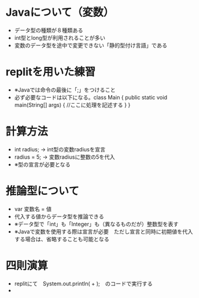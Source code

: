 # Javaについて（変数）
- データ型の種類が８種類ある
- int型とlong型が利用されることが多い
- 変数のデータ型を途中で変更できない「静的型付け言語」である

# replitを用いた練習
- ※Javaでは命令の最後に「;」をつけること
- 必ず必要なコードは以下になる。class Main {
  public static void main(String[] args) {
    //ここに処理を記述する
  }
}
# 計算方法
- int radius; → int型の変数radiusを宣言
- radius = 5; → 変数radiusに整数の5を代入
- ※型の宣言が必要となる
# 推論型について
- var 変数名 = 値
- 代入する値からデータ型を推論できる
- ※データ型で「int」も「Integer」も（異なるものだが）整数型を表す
- ※Javaで変数を使用する際は宣言が必要　ただし宣言と同時に初期値を代入する場合は、省略することも可能となる
# 四則演算
- replitにて　System.out.println( + );　のコードで実行する
- 
